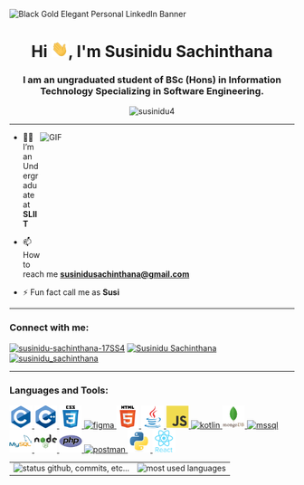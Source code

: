 ![Black   Gold Elegant Personal LinkedIn Banner](https://github.com/Susinidu4/Susinidu4/assets/155086679/e9e82d74-2385-4bbb-9c2e-b79228e18de4)

<h1 align="center">Hi <img src="https://github.com/Parply/Parply/blob/master/.github/Hi.gif?raw=true" width="30px">, I'm Susinidu Sachinthana</h1>
<h3 align="center">I am an ungraduated student of BSc (Hons) in Information Technology Specializing in Software Engineering.</h3>

<p align="center"> <img src="https://komarev.com/ghpvc/?username=susinidu4&label=Profile%20views&color=0e75b6&style=flat" alt="susinidu4" /> </p>

---

<img align="right" alt="GIF" src="https://media.giphy.com/media/dWesBcTLavkZuG35MI/giphy.gif" width="450" height="230"/>

- 🧑‍🎓 I’m an Undergraduate at **SLIIT**

- 📫 How to reach me **susinidusachinthana@gmail.com**

- ⚡ Fun fact call me as **Susi**


  
---

<h3 align="left">Connect with me:</h3>
<p align="left">
<a href="https://linkedin.com/in/susinidu-sachinthana-17SS4" target="blank"><img align="center" src="https://raw.githubusercontent.com/rahuldkjain/github-profile-readme-generator/master/src/images/icons/Social/linked-in-alt.svg" alt="susinidu-sachinthana-17SS4" height="30" width="40" /></a>
<a href="https://fb.com/susinidu.sachinthana" target="blank"><img align="center" src="https://raw.githubusercontent.com/rahuldkjain/github-profile-readme-generator/master/src/images/icons/Social/facebook.svg" alt="Susinidu Sachinthana" height="30" width="40" /></a>
<a href="https://instagram.com/susinidu_sachinthana" target="blank"><img align="center" src="https://raw.githubusercontent.com/rahuldkjain/github-profile-readme-generator/master/src/images/icons/Social/instagram.svg" alt="susinidu_sachinthana" height="30" width="40" /></a>
</p>

---

<h3 align="left">Languages and Tools:</h3>
<p align="left"> <a href="https://www.cprogramming.com/" target="_blank" rel="noreferrer"> <img src="https://raw.githubusercontent.com/devicons/devicon/master/icons/c/c-original.svg" alt="c" width="40" height="40"/> </a> <a href="https://www.w3schools.com/cpp/" target="_blank" rel="noreferrer"> <img src="https://raw.githubusercontent.com/devicons/devicon/master/icons/cplusplus/cplusplus-original.svg" alt="cplusplus" width="40" height="40"/> </a> <a href="https://www.w3schools.com/css/" target="_blank" rel="noreferrer"> <img src="https://raw.githubusercontent.com/devicons/devicon/master/icons/css3/css3-original-wordmark.svg" alt="css3" width="40" height="40"/> </a> <a href="https://www.figma.com/" target="_blank" rel="noreferrer"> <img src="https://www.vectorlogo.zone/logos/figma/figma-icon.svg" alt="figma" width="40" height="40"/> </a> <a href="https://www.w3.org/html/" target="_blank" rel="noreferrer"> <img src="https://raw.githubusercontent.com/devicons/devicon/master/icons/html5/html5-original-wordmark.svg" alt="html5" width="40" height="40"/> </a> <a href="https://www.java.com" target="_blank" rel="noreferrer"> <img src="https://raw.githubusercontent.com/devicons/devicon/master/icons/java/java-original.svg" alt="java" width="40" height="40"/> </a> <a href="https://developer.mozilla.org/en-US/docs/Web/JavaScript" target="_blank" rel="noreferrer"> <img src="https://raw.githubusercontent.com/devicons/devicon/master/icons/javascript/javascript-original.svg" alt="javascript" width="40" height="40"/> </a> <a href="https://kotlinlang.org" target="_blank" rel="noreferrer"> <img src="https://www.vectorlogo.zone/logos/kotlinlang/kotlinlang-icon.svg" alt="kotlin" width="40" height="40"/> </a> <a href="https://www.mongodb.com/" target="_blank" rel="noreferrer"> <img src="https://raw.githubusercontent.com/devicons/devicon/master/icons/mongodb/mongodb-original-wordmark.svg" alt="mongodb" width="40" height="40"/> </a> <a href="https://www.microsoft.com/en-us/sql-server" target="_blank" rel="noreferrer"> <img src="https://www.svgrepo.com/show/303229/microsoft-sql-server-logo.svg" alt="mssql" width="40" height="40"/> </a> <a href="https://www.mysql.com/" target="_blank" rel="noreferrer"> <img src="https://raw.githubusercontent.com/devicons/devicon/master/icons/mysql/mysql-original-wordmark.svg" alt="mysql" width="40" height="40"/> </a><a href="https://nodejs.org" target="_blank" rel="noreferrer"> <img src="https://raw.githubusercontent.com/devicons/devicon/master/icons/nodejs/nodejs-original-wordmark.svg" alt="nodejs" width="40" height="40"/> </a><a href="https://www.php.net" target="_blank" rel="noreferrer"> <img src="https://raw.githubusercontent.com/devicons/devicon/master/icons/php/php-original.svg" alt="php" width="40" height="40"/> </a><a href="https://postman.com" target="_blank" rel="noreferrer"> <img src="https://www.vectorlogo.zone/logos/getpostman/getpostman-icon.svg" alt="postman" width="40" height="40"/> </a><a href="https://www.python.org" target="_blank" rel="noreferrer"> <img src="https://raw.githubusercontent.com/devicons/devicon/master/icons/python/python-original.svg" alt="python" width="40" height="40"/> </a><a href="https://reactjs.org/" target="_blank" rel="noreferrer"> <img src="https://raw.githubusercontent.com/devicons/devicon/master/icons/react/react-original-wordmark.svg" alt="react" width="40" height="40"/> </a></p>

<table>
<tr>
   <td>
     <img alt="status github, commits, etc..." width="500px" src="https://github-readme-stats.vercel.app/api?username=Susinidu4&count_private=true&show_icons=true&custom_title=Github&theme=algolia&bg_color=0,000000,130F40&layout=compact&border_radius=8"/ >    </td>

  <td>
    <img alt="most used languages" width="500px" src="https://github-readme-stats.vercel.app/api/top-langs/?username=Susinidu4&count_private=true&theme=algolia&bg_color=0,000000,130F40&layout=compact&border_radius=8&langs_count=20&hide=hack,swift,kotlin,objective-c"/>
  </td>
</tr>
</table>

